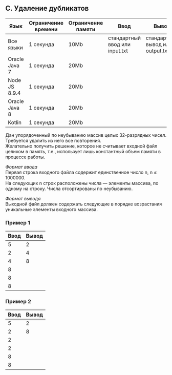 ## C. Удаление дубликатов

| Язык          | Ограничение времени | Ограничение памяти | Ввод                           | Вывод                            |
| ------------- | ------------------- | ------------------ | ------------------------------ | -------------------------------- |
| Все языки	    | 1 секунда           | 10Mb               | стандартный ввод или input.txt | стандартный вывод или output.txt |
| Oracle Java 7	| 1 секунда           | 20Mb               |                                |                                  |
| Node JS 8.9.4	| 1 секунда           | 20Mb               |                                |                                  |
| Oracle Java 8 | 1 секунда           | 20Mb               |                                |                                  |
| Kotlin	    | 1 секунда           | 20Mb               |                                |                                  |

Дан упорядоченный по неубыванию массив целых 32-разрядных чисел. Требуется удалить из него все повторения.  
Желательно получить решение, которое не считывает входной файл целиком в память, т.е., использует лишь константный объем памяти в процессе работы.

*Формат ввода*  
Первая строка входного файла содержит единственное число n, n ≤ 1000000.  
На следующих n строк расположены числа — элементы массива, по одному на строку. Числа отсортированы по неубыванию.

*Формат вывода*  
Выходной файл должен содержать следующие в порядке возрастания уникальные элементы входного массива.

### Пример 1
| Ввод | Вывод |
| ---- | ----- |
| 5    | 2     |
| 2    | 4     |
| 4    | 8     |
| 8    |       |
| 8    |       |
| 8    |       |

### Пример 2
| Ввод | Вывод |
| ---- | ----- |
| 5    | 2     |
| 2    | 8     |
| 2    |       |
| 2    |       |
| 8    |       |
| 8    |       |